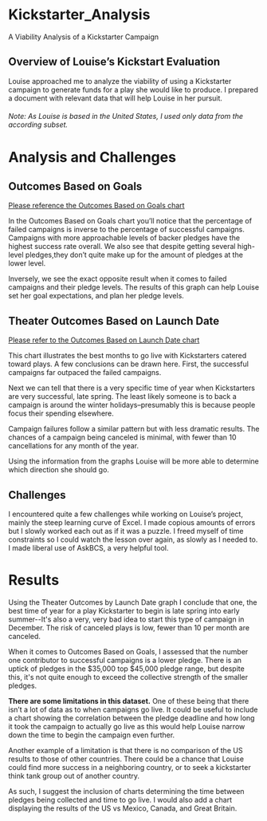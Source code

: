 # Kickstarter_Analysis
A Viability Analysis of a Kickstarter Campaign


## Overview of Louise’s Kickstart Evaluation

Louise approached me to analyze the viability of using a Kickstarter campaign to generate funds for a play she would like to produce. I prepared a document with relevant data that will help Louise in her pursuit.

###### _Note: As Louise is based in the United States, I used only data from the according subset._

# Analysis and Challenges



## Outcomes Based on Goals

[Please reference the Outcomes Based on Goals chart](https://github.com/meggrooms/Kickstarter_Analysis/commit/6d55ca6648ea7dc3814f47354944d393830127be)


In the Outcomes Based on Goals chart you’ll notice that the percentage of failed campaigns is inverse to the percentage of successful campaigns. Campaigns with more approachable levels of backer pledges have the highest success rate overall. We also see that despite getting several high-level pledges,they don’t quite make up for the amount of pledges at the lower level. 

Inversely, we see the exact opposite result when it comes to failed campaigns and their pledge levels. The results of this graph can help Louise set her goal expectations, and plan her pledge levels.



## Theater Outcomes Based on Launch Date

[Please refer to the Outcomes Based on Launch Date chart](https://github.com/meggrooms/Kickstarter_Analysis/commit/ba1fef20761e6902a39faa22696e5be395610713)

This chart illustrates the best months to go live with Kickstarters catered toward plays. A few conclusions can be drawn here. First, the successful campaigns far outpaced the failed campaigns. 

Next we can tell that there is a very specific time of year when Kickstarters are very successful, late spring. The least likely someone is to back a campaign is around the winter holidays–presumably this is because people focus their spending elsewhere. 

Campaign failures follow a similar pattern but with less dramatic results. The chances of a campaign being canceled is minimal, with fewer than 10 cancellations for any month of the year. 

Using the information from the graphs Louise will be more able to determine which direction she should go.



## Challenges	

I encountered quite a few challenges while working on Louise’s project, mainly the steep learning curve of Excel. I made copious amounts of errors but I slowly worked each out as if it was a puzzle. I freed myself of time constraints so I could watch the lesson over again, as slowly as I needed to. I made liberal use of AskBCS, a very helpful tool.


# Results

Using the Theater Outcomes by Launch Date graph I conclude that one, the best time of year for a play Kickstarter to begin is late spring into early summer--It's also a very, very bad idea to start this type of campaign in December. The risk of canceled plays is low, fewer than 10 per month are canceled.

When it comes to Outcomes Based on Goals, I assessed that the number one contributor to successful campaigns is a lower pledge. There is an uptick of pledges in the $35,000 top $45,000 pledge range, but despite this, it's not quite enough to exceed the collective strength of the smaller pledges.


**There are some limitations in this dataset.** One of these being that there isn’t a lot of data as to when campaigns go live. It could be useful to include a chart showing the correlation between the pledge deadline and how long it took the campaign to actually go live as this would help Louise narrow down the time to begin the campaign even further.

Another example of a limitation is that there is no comparison of the US results to those of other countries. There could be a chance that Louise could find more success in a neighboring country, or to seek a kickstarter think tank group out of another country. 

As such, I suggest the inclusion of charts determining the time between pledges being collected and time to go live. I would also add a chart displaying the results of the US vs Mexico, Canada, and Great Britain. 
